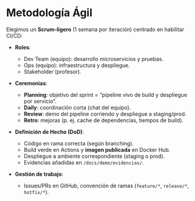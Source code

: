 # Metodología Ágil

Elegimos un **Scrum-ligero** (1 semana por iteración) centrado en habilitar CI/CD:

- **Roles**: 
  - Dev Team (equipo): desarrollo microservicios y pruebas.
  - Ops (equipo): infraestructura y despliegue.
  - Stakeholder (profesor).

- **Ceremonias**:
  - **Planning**: objetivo del sprint = “pipeline vivo de build y despliegue por servicio”.
  - **Daily**: coordinación corta (chat del equipo).
  - **Review**: demo del pipeline corriendo y despliegue a staging/prod.
  - **Retro**: mejoras (p. ej. cache de dependencias, tiempos de build).
  
- **Definición de Hecho (DoD)**:
  - Código en rama correcta (según branching).
  - Build verde en Actions y **imagen publicada** en Docker Hub.
  - Despliegue a ambiente correspondiente (staging o prod).
  - Evidencias añadidas en `/docs/demo/evidencias/`.

- **Gestión de trabajo**:
  - Issues/PRs en GitHub, convención de ramas (`feature/*`, `release/*`, `hotfix/*`).
